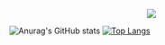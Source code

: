  <p align="center">
  <a href="https://github.com/galihap76"><img src="https://readme-typing-svg.herokuapp.com/?lines=Welcome%20To%20My%20Github;I%20Am%20A%20Software%20Developer;&font=Fira%20Code&center=true&width=440&height=45&color=#36BCF7&vCenter=true&size=22"></a>
</p>

![Anurag's GitHub stats](https://github-readme-stats.vercel.app/api?username=galihap76&show_icons=true&bg_color=0000)
[![Top Langs](https://github-readme-stats.vercel.app/api/top-langs/?username=galihap76&langs_count=8&&layout=compact&bg_color=0000)](https://github.com/anuraghazra/github-readme-stats)
